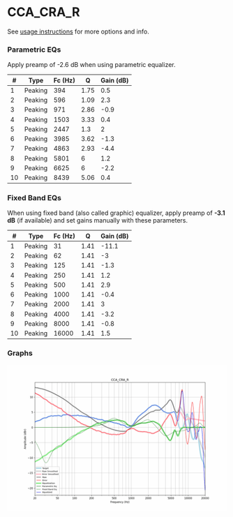 # CCA_CRA_R
See [usage instructions](https://github.com/jaakkopasanen/AutoEq#usage) for more options and info.

### Parametric EQs
Apply preamp of -2.6 dB when using parametric equalizer.

|   # | Type    |   Fc (Hz) |    Q |   Gain (dB) |
|-----|---------|-----------|------|-------------|
|   1 | Peaking |       394 | 1.75 |         0.5 |
|   2 | Peaking |       596 | 1.09 |         2.3 |
|   3 | Peaking |       971 | 2.86 |        -0.9 |
|   4 | Peaking |      1503 | 3.33 |         0.4 |
|   5 | Peaking |      2447 | 1.3  |         2   |
|   6 | Peaking |      3985 | 3.62 |        -1.3 |
|   7 | Peaking |      4863 | 2.93 |        -4.4 |
|   8 | Peaking |      5801 | 6    |         1.2 |
|   9 | Peaking |      6625 | 6    |        -2.2 |
|  10 | Peaking |      8439 | 5.06 |         0.4 |

### Fixed Band EQs
When using fixed band (also called graphic) equalizer, apply preamp of **-3.1 dB** (if available) and set gains manually with these parameters.

|   # | Type    |   Fc (Hz) |    Q |   Gain (dB) |
|-----|---------|-----------|------|-------------|
|   1 | Peaking |        31 | 1.41 |       -11.1 |
|   2 | Peaking |        62 | 1.41 |        -3   |
|   3 | Peaking |       125 | 1.41 |        -1.3 |
|   4 | Peaking |       250 | 1.41 |         1.2 |
|   5 | Peaking |       500 | 1.41 |         2.9 |
|   6 | Peaking |      1000 | 1.41 |        -0.4 |
|   7 | Peaking |      2000 | 1.41 |         3   |
|   8 | Peaking |      4000 | 1.41 |        -3.2 |
|   9 | Peaking |      8000 | 1.41 |        -0.8 |
|  10 | Peaking |     16000 | 1.41 |         1.5 |

### Graphs
![](./CCA_CRA_R.png)
